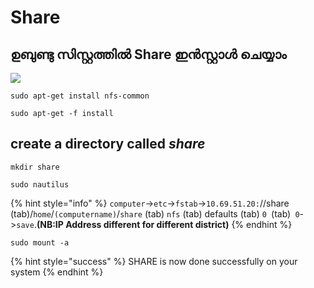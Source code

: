 # Share

## ഉബുണ്ടു സിസ്റ്റത്തിൽ Share ഇൻസ്റ്റാൾ ചെയ്യാം

![](../.gitbook/assets/folder2\_39672.png)

```
sudo apt-get install nfs-common
```

```
sudo apt-get -f install   
```

## create a directory called _share_

```
mkdir share
```

```
sudo nautilus  
```

{% hint style="info" %}
`computer`->`etc`->`fstab`->`10.69.51.20:`//share (tab)/`home`/`(computername)`/`share` (tab) `nfs` (tab) defaults (tab) `0 `(tab)` 0`->`save`.**(NB:IP Address different for different district)**
{% endhint %}

```
sudo mount -a   
```

{% hint style="success" %}
SHARE  is now done successfully on your system
{% endhint %}
